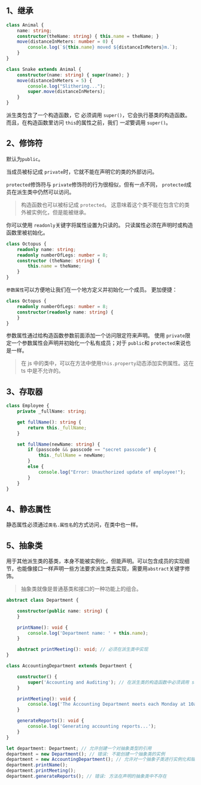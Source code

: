 ## 1、继承

```ts
class Animal {
    name: string;
    constructor(theName: string) { this.name = theName; }
    move(distanceInMeters: number = 0) {
        console.log(`${this.name} moved ${distanceInMeters}m.`);
    }
}

class Snake extends Animal {
    constructor(name: string) { super(name); }
    move(distanceInMeters = 5) {
        console.log("Slithering...");
        super.move(distanceInMeters);
    }
}
```

派生类包含了一个构造函数，它 必须调用 `super()`，它会执行基类的构造函数。 而且，在构造函数里访问 `this`的属性之前，我们 *一定*要调用 `super()`。

## 2、修饰符

默认为`public`。

当成员被标记成 `private`时，它就不能在声明它的类的外部访问。

`protected`修饰符与 `private`修饰符的行为很相似，但有一点不同， `protected`成员在派生类中仍然可以访问。

> 构造函数也可以被标记成 `protected`。 这意味着这个类不能在包含它的类外被实例化，但是能被继承。

你可以使用 `readonly`关键字将属性设置为只读的。 只读属性必须在声明时或构造函数里被初始化。

```ts
class Octopus {
    readonly name: string;
    readonly numberOfLegs: number = 8;
    constructor (theName: string) {
        this.name = theName;
    }
}
```

`参数属性`可以方便地让我们在一个地方定义并初始化一个成员。 更加便捷：

```ts
class Octopus {
    readonly numberOfLegs: number = 8;
    constructor(readonly name: string) {
    }
}
```

参数属性通过给构造函数参数前面添加一个访问限定符来声明。 使用 `private`限定一个参数属性会声明并初始化一个私有成员；对于 `public`和 `protected`来说也是一样。

> 在 js 中的类中，可以在方法中使用`this.property`动态添加实例属性。这在 ts 中是不允许的。

## 3、存取器

```ts
class Employee {
    private _fullName: string;

    get fullName(): string {
        return this._fullName;
    }

    set fullName(newName: string) {
        if (passcode && passcode == "secret passcode") {
            this._fullName = newName;
        }
        else {
            console.log("Error: Unauthorized update of employee!");
        }
    }
}
```

## 4、静态属性

静态属性必须通过`类名.属性名`的方式访问，在类中也一样。

## 5、抽象类

用于其他派生类的基类，本身不能被实例化，但能声明。可以包含成员的实现细节，也能像接口一样声明一些方法要求派生类去实现，需要用`abstract`关键字修饰。

> 抽象类就像是普通基类和接口的一种功能上的组合。

```ts
abstract class Department {

    constructor(public name: string) {
    }

    printName(): void {
        console.log('Department name: ' + this.name);
    }

    abstract printMeeting(): void; // 必须在派生类中实现
}

class AccountingDepartment extends Department {

    constructor() {
        super('Accounting and Auditing'); // 在派生类的构造函数中必须调用 super()
    }

    printMeeting(): void {
        console.log('The Accounting Department meets each Monday at 10am.');
    }

    generateReports(): void {
        console.log('Generating accounting reports...');
    }
}

let department: Department; // 允许创建一个对抽象类型的引用
department = new Department(); // 错误: 不能创建一个抽象类的实例
department = new AccountingDepartment(); // 允许对一个抽象子类进行实例化和赋值
department.printName();
department.printMeeting();
department.generateReports(); // 错误: 方法在声明的抽象类中不存在
```

